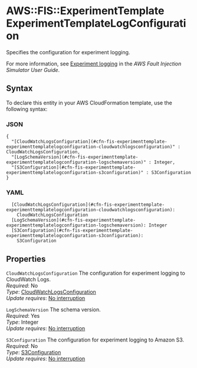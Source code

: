 # AWS::FIS::ExperimentTemplate ExperimentTemplateLogConfiguration<a name="aws-properties-fis-experimenttemplate-experimenttemplatelogconfiguration"></a>

Specifies the configuration for experiment logging\.

For more information, see [Experiment logging](https://docs.aws.amazon.com/fis/latest/userguide/monitoring-logging.html) in the *AWS Fault Injection Simulator User Guide*\.

## Syntax<a name="aws-properties-fis-experimenttemplate-experimenttemplatelogconfiguration-syntax"></a>

To declare this entity in your AWS CloudFormation template, use the following syntax:

### JSON<a name="aws-properties-fis-experimenttemplate-experimenttemplatelogconfiguration-syntax.json"></a>

```
{
  "[CloudWatchLogsConfiguration](#cfn-fis-experimenttemplate-experimenttemplatelogconfiguration-cloudwatchlogsconfiguration)" : CloudWatchLogsConfiguration,
  "[LogSchemaVersion](#cfn-fis-experimenttemplate-experimenttemplatelogconfiguration-logschemaversion)" : Integer,
  "[S3Configuration](#cfn-fis-experimenttemplate-experimenttemplatelogconfiguration-s3configuration)" : S3Configuration
}
```

### YAML<a name="aws-properties-fis-experimenttemplate-experimenttemplatelogconfiguration-syntax.yaml"></a>

```
  [CloudWatchLogsConfiguration](#cfn-fis-experimenttemplate-experimenttemplatelogconfiguration-cloudwatchlogsconfiguration): 
    CloudWatchLogsConfiguration
  [LogSchemaVersion](#cfn-fis-experimenttemplate-experimenttemplatelogconfiguration-logschemaversion): Integer
  [S3Configuration](#cfn-fis-experimenttemplate-experimenttemplatelogconfiguration-s3configuration): 
    S3Configuration
```

## Properties<a name="aws-properties-fis-experimenttemplate-experimenttemplatelogconfiguration-properties"></a>

`CloudWatchLogsConfiguration`  <a name="cfn-fis-experimenttemplate-experimenttemplatelogconfiguration-cloudwatchlogsconfiguration"></a>
The configuration for experiment logging to CloudWatch Logs\.  
*Required*: No  
*Type*: [CloudWatchLogsConfiguration](aws-properties-fis-experimenttemplate-cloudwatchlogsconfiguration.md)  
*Update requires*: [No interruption](https://docs.aws.amazon.com/AWSCloudFormation/latest/UserGuide/using-cfn-updating-stacks-update-behaviors.html#update-no-interrupt)

`LogSchemaVersion`  <a name="cfn-fis-experimenttemplate-experimenttemplatelogconfiguration-logschemaversion"></a>
The schema version\.  
*Required*: Yes  
*Type*: Integer  
*Update requires*: [No interruption](https://docs.aws.amazon.com/AWSCloudFormation/latest/UserGuide/using-cfn-updating-stacks-update-behaviors.html#update-no-interrupt)

`S3Configuration`  <a name="cfn-fis-experimenttemplate-experimenttemplatelogconfiguration-s3configuration"></a>
The configuration for experiment logging to Amazon S3\.  
*Required*: No  
*Type*: [S3Configuration](aws-properties-fis-experimenttemplate-s3configuration.md)  
*Update requires*: [No interruption](https://docs.aws.amazon.com/AWSCloudFormation/latest/UserGuide/using-cfn-updating-stacks-update-behaviors.html#update-no-interrupt)